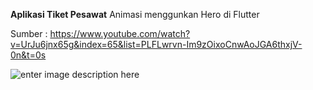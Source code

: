 **Aplikasi Tiket Pesawat** 
Animasi menggunkan Hero di Flutter 

Sumber : https://www.youtube.com/watch?v=UrJu6jnx65g&index=65&list=PLFLwrvn-Im9zOixoCnwAoJGA6thxjV-0n&t=0s

![enter image description here](http://saddamnur.com/SaddamAssets/tiketpesawat.gif)
